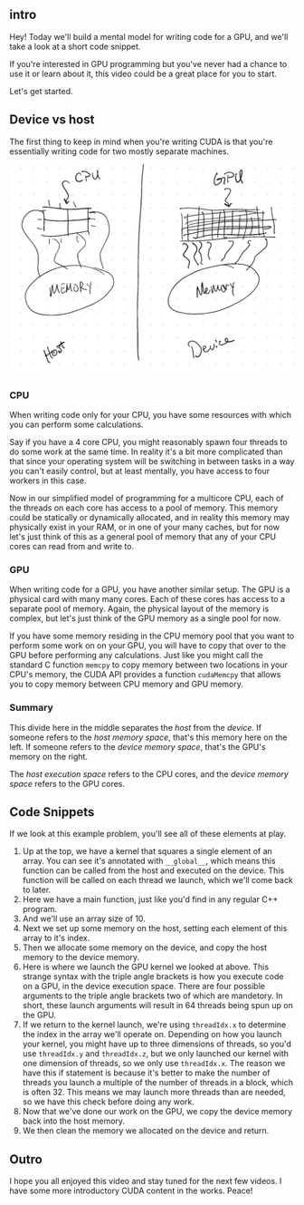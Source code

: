 ## intro

Hey! Today we'll build a mental model for writing code for a GPU, and we'll take a look at a short code snippet.

If you're interested in GPU programming but you've never had a chance to use it or learn about it, this video could be a great place for you to start.

Let's get started.

## Device vs host

The first thing to keep in mind when you're writing CUDA is that you're essentially writing code for two mostly separate machines.

![host vs device depiction](./host-device.png)

### CPU

When writing code only for your CPU, you have some resources with which you can perform some calculations.

Say if you have a 4 core CPU, you might reasonably spawn four threads to do some work at the same time.
In reality it's a bit more complicated than that since your operating system will be switching in between tasks in a way you can't easily control, but at least mentally, you have access to four workers in this case.

Now in our simplified model of programming for a multicore CPU, each of the threads on each core has access to a pool of memory.
This memory could be statically or dynamically allocated, and in reality this memory may physically exist in your RAM, or in one of your many caches, but for now let's just think of this as a general pool of memory that any of your CPU cores can read from and write to.

### GPU

When writing code for a GPU, you have another similar setup.
The GPU is a physical card with many many cores.
Each of these cores has access to a separate pool of memory.
Again, the physical layout of the memory is complex, but let's just think of the GPU memory as a single pool for now.

If you have some memory residing in the CPU memory pool that you want to perform some work on on your GPU, you will have to copy that over to the GPU before performing any calculations.
Just like you might call the standard C function `memcpy` to copy memory between two locations in your CPU's memory, the CUDA API provides a function `cudaMemcpy` that allows you to copy memory between CPU memory and GPU memory.

### Summary

This divide here in the middle separates the _host_ from the _device_.
If someone refers to the _host memory space_, that's this memory here on the left.
If someone refers to the _device memory space_, that's the GPU's memory on the right.

The _host execution space_ refers to the CPU cores, and the _device memory space_ refers to the GPU cores.

## Code Snippets

If we look at this example problem, you'll see all of these elements at play.

1. Up at the top, we have a kernel that squares a single element of an array. You can see it's annotated with `__global__`, which means this function can be called from the host and executed on the device. This function will be called on each thread we launch, which we'll come back to later.
1. Here we have a main function, just like you'd find in any regular C++ program.
1. And we'll use an array size of 10.
1. Next we set up some memory on the host, setting each element of this array to it's index.
1. Then we allocate some memory on the device, and copy the host memory to the device memory.
1. Here is where we launch the GPU kernel we looked at above. This strange syntax with the triple angle brackets is how you execute code on a GPU, in the device execution space. There are four possible arguments to the triple angle brackets two of which are mandetory. In short, these launch arguments will result in 64 threads being spun up on the GPU.
1. If we return to the kernel launch, we're using `threadIdx.x` to determine the index in the array we'll operate on. Depending on how you launch your kernel, you might have up to three dimensions of threads, so you'd use `threadIdx.y` and `threadIdx.z`, but we only launched our kernel with one dimension of threads, so we only use `threadIdx.x`. The reason we have this if statement is because it's better to make the number of threads you launch a multiple of the number of threads in a block, which is often 32. This means we may launch more threads than are needed, so we have this check before doing any work.
1. Now that we've done our work on the GPU, we copy the device memory back into the host memory.
1. We then clean the memory we allocated on the device and return.


## Outro

I hope you all enjoyed this video and stay tuned for the next few videos.
I have some more introductory CUDA content in the works.
Peace!
